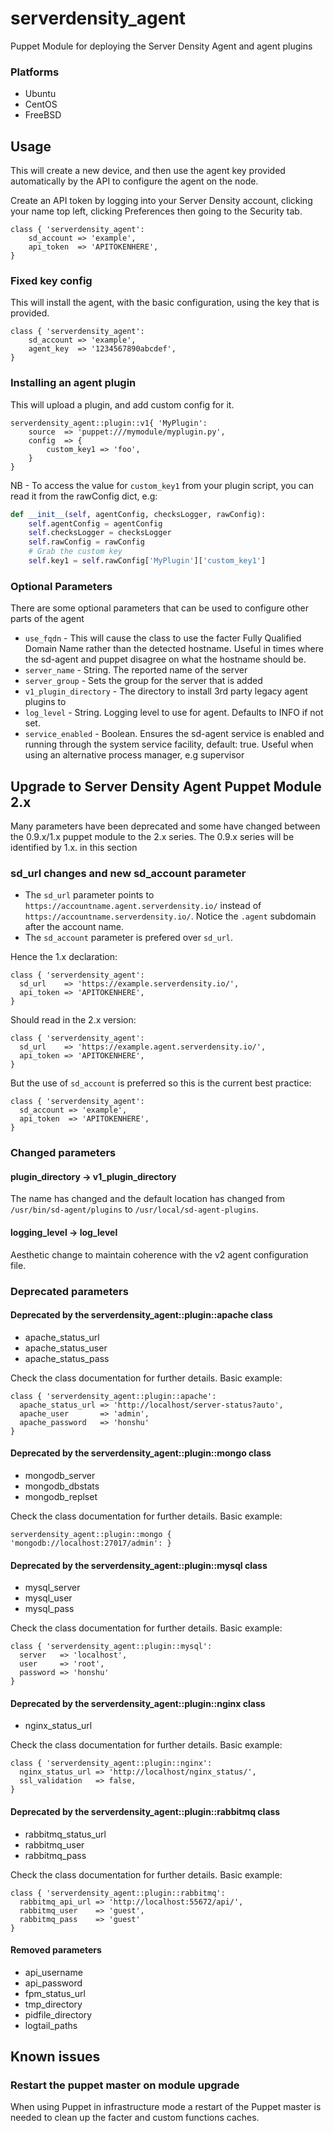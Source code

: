 serverdensity_agent
====================

Puppet Module for deploying the Server Density Agent and agent plugins

### Platforms

* Ubuntu
* CentOS
* FreeBSD

## Usage

This will create a new device, and then use the agent key provided automatically by the API to configure the agent on the node.

Create an API token by logging into your Server Density account, clicking your name top left, clicking Preferences then going to the Security tab.

```puppet
class { 'serverdensity_agent':
    sd_account => 'example',
    api_token  => 'APITOKENHERE',
}
```

### Fixed key config

This will install the agent, with the basic configuration, using the key that is provided.

```puppet
class { 'serverdensity_agent':
    sd_account => 'example',
    agent_key  => '1234567890abcdef',
}
```

### Installing an agent plugin

This will upload a plugin, and add custom config for it.

```puppet
serverdensity_agent::plugin::v1{ 'MyPlugin':
    source  => 'puppet:///mymodule/myplugin.py',
    config  => {
        custom_key1 => 'foo',
    }
}
```

NB - To access the value for `custom_key1` from your plugin script, you can read it from the rawConfig dict, e.g:

```python
def __init__(self, agentConfig, checksLogger, rawConfig):
    self.agentConfig = agentConfig
    self.checksLogger = checksLogger
    self.rawConfig = rawConfig
    # Grab the custom key
    self.key1 = self.rawConfig['MyPlugin']['custom_key1']
```

### Optional Parameters

There are some optional parameters that can be used to configure other parts of the agent

* `use_fqdn` - This will cause the class to use the facter Fully Qualified Domain Name rather than the detected hostname. Useful in times where the sd-agent and puppet disagree on what the hostname should be.
* `server_name` - String. The reported name of the server
* `server_group` - Sets the group for the server that is added
* `v1_plugin_directory` - The directory to install 3rd party legacy agent plugins to
* `log_level` - String. Logging level to use for agent. Defaults to INFO if not set.
* `service_enabled` - Boolean. Ensures the sd-agent service is enabled and running through the system service facility, default: true. Useful when using an alternative process manager, e.g supervisor

## Upgrade to Server Density Agent Puppet Module 2.x

Many parameters have been deprecated and some have changed between the 0.9.x/1.x puppet module to the 2.x series. The 0.9.x series will be identified by 1.x. in this section

### sd_url changes and new sd_account parameter

- The `sd_url` parameter points to `https://accountname.agent.serverdensity.io/` instead of `https://accountname.serverdensity.io/`. Notice the `.agent` subdomain after the account name.
- The `sd_account` parameter is prefered over `sd_url`.

Hence the 1.x declaration:

```puppet
class { 'serverdensity_agent':
  sd_url    => 'https://example.serverdensity.io/',
  api_token => 'APITOKENHERE',
}
```

Should read in the 2.x version:

```puppet
class { 'serverdensity_agent':
  sd_url    => 'https://example.agent.serverdensity.io/',
  api_token => 'APITOKENHERE',
}
```

But the use of `sd_account` is preferred so this is the current best practice:

```puppet
class { 'serverdensity_agent':
  sd_account => 'example',
  api_token  => 'APITOKENHERE',
}
```

### Changed parameters
#### plugin_directory -> v1_plugin_directory

The name has changed and the default location has changed from `/usr/bin/sd-agent/plugins` to `/usr/local/sd-agent-plugins`.

#### logging_level -> log_level

Aesthetic change to maintain coherence with the v2 agent configuration file.

### Deprecated parameters
#### Deprecated by the serverdensity_agent::plugin::apache class

- apache_status_url
- apache_status_user
- apache_status_pass

Check the class documentation for further details. Basic example:

```puppet
class { 'serverdensity_agent::plugin::apache':
  apache_status_url => 'http://localhost/server-status?auto',
  apache_user       => 'admin',
  apache_password   => 'honshu'
}
```

#### Deprecated by the serverdensity_agent::plugin::mongo class

- mongodb_server
- mongodb_dbstats
- mongodb_replset

Check the class documentation for further details. Basic example:

```puppet
serverdensity_agent::plugin::mongo { 'mongodb://localhost:27017/admin': }
```

#### Deprecated by the serverdensity_agent::plugin::mysql class

- mysql_server
- mysql_user
- mysql_pass

Check the class documentation for further details. Basic example:

```puppet
class { 'serverdensity_agent::plugin::mysql':
  server   => 'localhost',
  user     => 'root',
  password => 'honshu'
}
```


#### Deprecated by the serverdensity_agent::plugin::nginx class

- nginx_status_url

Check the class documentation for further details. Basic example:

```puppet
class { 'serverdensity_agent::plugin::nginx':
  nginx_status_url => 'http://localhost/nginx_status/',
  ssl_validation   => false,
}
```


#### Deprecated by the serverdensity_agent::plugin::rabbitmq class

- rabbitmq_status_url
- rabbitmq_user
- rabbitmq_pass

Check the class documentation for further details. Basic example:

```puppet
class { 'serverdensity_agent::plugin::rabbitmq':
  rabbitmq_api_url => 'http://localhost:55672/api/',
  rabbitmq_user    => 'guest',
  rabbitmq_pass    => 'guest'
}
```

#### Removed parameters
- api_username
- api_password
- fpm_status_url
- tmp_directory
- pidfile_directory
- logtail_paths


## Known issues

### Restart the puppet master on module upgrade

When using Puppet in infrastructure mode a restart of the Puppet master is needed to clean up the facter and custom functions caches.

